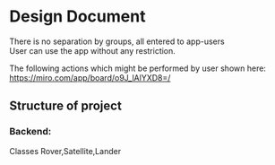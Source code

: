 # Design Document
There is no separation by groups, all entered to app-users
<br>User can use the app without any restriction.

The following actions which might be performed by user shown here:
https://miro.com/app/board/o9J_lAlYXD8=/

<h2>Structure of project</h2>
<h3>Backend:</h3>
<p> Classes Rover,Satellite,Lander



